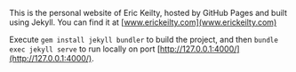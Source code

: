 This is the personal website of Eric Keilty, hosted by GitHub Pages and built using Jekyll. You can find it at [www.erickeilty.com](www.erickeilty.com)

Execute `gem install jekyll bundler` to build the project, and then `bundle exec jekyll serve` to run locally on port [http://127.0.0.1:4000/](http://127.0.0.1:4000/).
